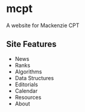 # mcpt
A website for Mackenzie CPT

## Site Features

- News
- Ranks
- Algorithms
- Data Structures
- Editorials
- Calendar
- Resources
- About
